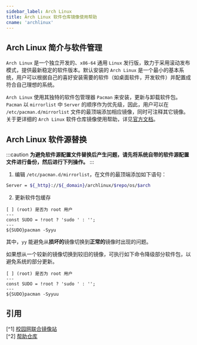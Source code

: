 ```yaml
---
sidebar_label: Arch Linux
title: Arch Linux 软件仓库镜像使用帮助
cname: 'archlinux'
---
```


## Arch Linux 简介与软件管理

`Arch Linux` 是一个独立开发的、`x86-64` 通用 `Linux` 发行版，致力于采用滚动发布模式，提供最新稳定的软件版本。默认安装的 `Arch Linux` 是一个最小的基本系统，用户可以根据自己的喜好安装需要的软件（如桌面软件，开发软件）并配置成符合自己理想的系统。

`Arch Linux` 使用其独特的软件包管理器 `Pacman` 来安装，更新与卸载软件包。`Pacman` 以 `mirrorlist` 中 `Server` 的顺序作为优先级，因此，用户可以在 `/etc/pacman.d/mirrorlist` 文件的最顶端添加相应镜像，同时可注释其它镜像。关于更详细的 `Arch Linux` 软件仓库镜像使用帮助，详见[官方文档](https://wiki.archlinuxcn.org/wiki/%E9%95%9C%E5%83%8F%E6%BA%90)。

## Arch Linux 软件源替换

:::caution
**为避免软件源配置文件替换后产生问题，请先将系统自带的软件源配置文件进行备份，然后进行下列操作。**
:::

1. 编辑 `/etc/pacman.d/mirrorlist`，在文件的最顶端添加如下语句：

```bash varcode
Server = ${_http}://${_domain}/archlinux/$repo/os/$arch
```

2. 更新软件包缓存

```shell varcode
[ ] (root) 是否为 root 用户
---
const SUDO = !root ? 'sudo ' : '';
---
${SUDO}pacman -Syyu
```

其中，`yy` 能避免从**损坏的**镜像切换到**正常的**镜像时出现的问题。

如果想从一个较新的镜像切换到较旧的镜像，可执行如下命令降级部分软件包，以避免系统的部分更新。

```shell varcode
[ ] (root) 是否为 root 用户
---
const SUDO = !root ? 'sudo ' : '';
---
${SUDO}pacman -Syyuu
```

## 引用

[^1] [校园网联合镜像站](https://mirrors.cernet.edu.cn/about)  
[^2] [帮助仓库](https://github.com/mirrorz-org/mirrorz-help)  